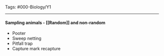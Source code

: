 Tags: #000-Biology/Y1

---
#### Sampling animals - [[Random]] and non-random
- Pooter
- Sweep netting
- Pitfall trap
- Capture mark recapture